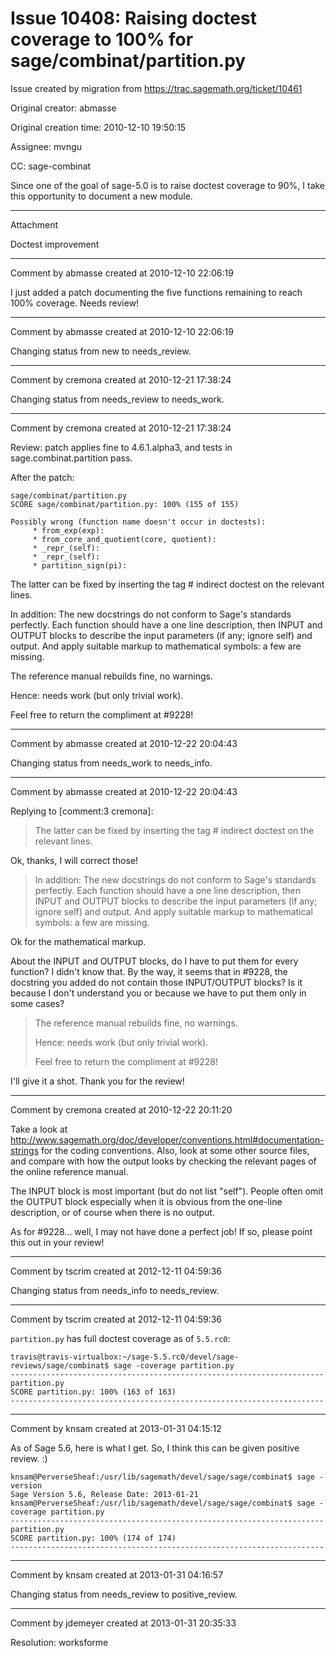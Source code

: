 # Issue 10408: Raising doctest coverage to 100% for sage/combinat/partition.py

Issue created by migration from https://trac.sagemath.org/ticket/10461

Original creator: abmasse

Original creation time: 2010-12-10 19:50:15

Assignee: mvngu

CC:  sage-combinat

Since one of the goal of sage-5.0 is to raise doctest coverage to 90%, I take this opportunity to document a new module.


---

Attachment

Doctest improvement


---

Comment by abmasse created at 2010-12-10 22:06:19

I just added a patch documenting the five functions remaining to reach 100% coverage. Needs review!


---

Comment by abmasse created at 2010-12-10 22:06:19

Changing status from new to needs_review.


---

Comment by cremona created at 2010-12-21 17:38:24

Changing status from needs_review to needs_work.


---

Comment by cremona created at 2010-12-21 17:38:24

Review:  patch applies fine to 4.6.1.alpha3, and tests in sage.combinat.partition pass.

After the patch:

```
sage/combinat/partition.py
SCORE sage/combinat/partition.py: 100% (155 of 155)

Possibly wrong (function name doesn't occur in doctests):
	 * from_exp(exp):
	 * from_core_and_quotient(core, quotient):
	 * _repr_(self):
	 * _repr_(self):
	 * partition_sign(pi):
```

The latter can be fixed by inserting the tag # indirect doctest on the relevant lines.

In addition:  The new docstrings do not conform to Sage's standards perfectly.  Each function should have a one line description, then INPUT and OUTPUT blocks to describe the input parameters (if any;  ignore self) and output.  And apply suitable markup to mathematical symbols: a few are missing.

The reference manual rebuilds fine, no warnings.

Hence: needs work (but only trivial work).

Feel free to return the compliment at #9228!


---

Comment by abmasse created at 2010-12-22 20:04:43

Changing status from needs_work to needs_info.


---

Comment by abmasse created at 2010-12-22 20:04:43

Replying to [comment:3 cremona]:
> The latter can be fixed by inserting the tag # indirect doctest on the relevant lines.

Ok, thanks, I will correct those!

> 
> In addition:  The new docstrings do not conform to Sage's standards perfectly.  Each function should have a one line description, then INPUT and OUTPUT blocks to describe the input parameters (if any;  ignore self) and output.  And apply suitable markup to mathematical symbols: a few are missing.

Ok for the mathematical markup.

About the INPUT and OUTPUT blocks, do I have to put them for every function? I didn't know that. By the way, it seems that in #9228, the docstring you added do not contain those INPUT/OUTPUT blocks? Is it because I don't understand you or because we have to put them only in some cases? 

> 
> The reference manual rebuilds fine, no warnings.
> 
> Hence: needs work (but only trivial work).
> 
> Feel free to return the compliment at #9228!

I'll give it a shot. Thank you for the review!


---

Comment by cremona created at 2010-12-22 20:11:20

Take a look at http://www.sagemath.org/doc/developer/conventions.html#documentation-strings for the coding conventions.  Also, look at some other source files, and compare with how the output looks by checking the relevant pages of the online reference manual.

The INPUT block is most important (but do not list "self").   People often omit the OUTPUT block especially when it is obvious from the one-line description, or of course when there is no output.

As for #9228... well, I may not have done a perfect job!  If so, please point this out in your review!


---

Comment by tscrim created at 2012-12-11 04:59:36

Changing status from needs_info to needs_review.


---

Comment by tscrim created at 2012-12-11 04:59:36

`partition.py` has full doctest coverage as of `5.5.rc0`:

```
travis@travis-virtualbox:~/sage-5.5.rc0/devel/sage-reviews/sage/combinat$ sage -coverage partition.py 
----------------------------------------------------------------------
partition.py
SCORE partition.py: 100% (163 of 163)
----------------------------------------------------------------------
```



---

Comment by knsam created at 2013-01-31 04:15:12

As of Sage 5.6, here is what I get. So, I think this can be given positive review. :) 

```
knsam@PerverseSheaf:/usr/lib/sagemath/devel/sage/sage/combinat$ sage -version
Sage Version 5.6, Release Date: 2013-01-21
knsam@PerverseSheaf:/usr/lib/sagemath/devel/sage/sage/combinat$ sage -coverage partition.py
----------------------------------------------------------------------
partition.py
SCORE partition.py: 100% (174 of 174)
----------------------------------------------------------------------
```



---

Comment by knsam created at 2013-01-31 04:16:57

Changing status from needs_review to positive_review.


---

Comment by jdemeyer created at 2013-01-31 20:35:33

Resolution: worksforme
